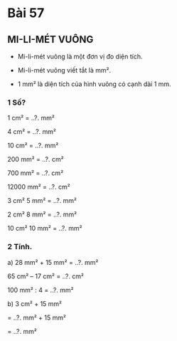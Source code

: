 # Bài 57

## MI-LI-MÉT VUÔNG

- Mi-li-mét vuông là một đơn vị đo diện tích.

- Mi-li-mét vuông viết tắt là mm².

- 1 mm² là diện tích của hình vuông có cạnh dài 1 mm.

### 1 Số?

1 cm² = ..?. mm²

4 cm² = ..?. mm²

10 cm² = ..?. mm²

200 mm² = ..?. cm²

700 mm² = ..?. cm²

12000 mm² = ..?. cm²

3 cm² 5 mm² = ..?. mm²

2 cm² 8 mm² = ..?. mm²

10 cm² 10 mm² = ..?. mm²

### 2 Tính.

a) 28 mm² + 15 mm² = ..?. mm²

65 cm² – 17 cm² = ..?. cm²

100 mm² : 4 = ..?. mm²

b) 3 cm² + 15 mm²

= ..?. mm² + 15 mm²

= ..?. mm²

